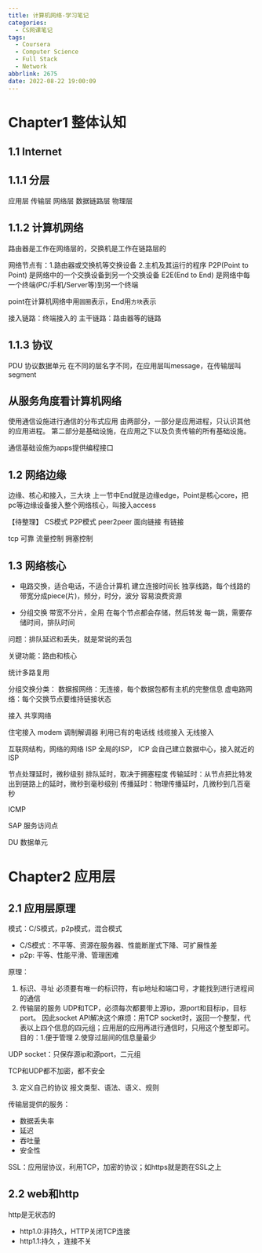 ```yaml
---
title: 计算机网络-学习笔记
categories:
  - CS网课笔记
tags:
  - Coursera
  - Computer Science
  - Full Stack
  - Network
abbrlink: 2675
date: 2022-08-22 19:00:09
---
```


# Chapter1 整体认知
## 1.1 Internet

## 1.1.1 分层
应用层
传输层
网络层
数据链路层
物理层

<!-- more -->
## 1.1.2 计算机网络
路由器是工作在网络层的，交换机是工作在链路层的

网络节点有：1.路由器或交换机等交换设备 2.主机及其运行的程序
P2P(Point to Point) 是网络中的一个交换设备到另一个交换设备
E2E(End to End) 是网络中每一个终端(PC/手机/Server等)到另一个终端

point在计算机网络中用`圆圈`表示，End用`方块`表示

接入链路：终端接入的
主干链路：路由器等的链路
## 1.1.3 协议
PDU 协议数据单元
在不同的层名字不同，在应用层叫message，在传输层叫segment

## 从服务角度看计算机网络
使用通信设施进行通信的分布式应用
由两部分，一部分是应用进程，只认识其他的应用进程。
第二部分是基础设施，在应用之下以及负责传输的所有基础设施。

通信基础设施为apps提供编程接口


## 1.2 网络边缘
边缘、核心和接入，三大块
上一节中End就是边缘edge，Point是核心core，把pc等边缘设备接入整个网络核心，叫接入access

【待整理】
CS模式
P2P模式 peer2peer
面向链接
有链接

tcp
可靠
流量控制
拥塞控制

## 1.3 网络核心
* 电路交换，适合电话，不适合计算机
建立连接时间长
独享线路，每个线路的带宽分成piece(片)，频分，时分，波分
容易浪费资源

* 分组交换
带宽不分片，全用
在每个节点都会存储，然后转发
每一跳，需要存储时间，排队时间

问题：排队延迟和丢失，就是常说的丢包

关键功能：路由和核心

统计多路复用

分组交换分类：
数据报网络：无连接，每个数据包都有主机的完整信息
虚电路网络：每个交换节点要维持链接状态


接入
共享网络

住宅接入 modem 调制解调器
利用已有的电话线
线缆接入
无线接入

互联网结构，网络的网络 ISP
全局的ISP，
ICP 会自己建立数据中心，接入就近的ISP

节点处理延时，微秒级别
排队延时，取决于拥塞程度
传输延时：从节点把比特发出到链路上的延时，微秒到毫秒级别
传播延时：物理传播延时，几微秒到几百毫秒

ICMP

SAP 服务访问点

DU 数据单元

# Chapter2 应用层

## 2.1 应用层原理
模式：C/S模式，p2p模式，混合模式

* C/S模式：不平等、资源在服务器、性能断崖式下降、可扩展性差
* p2p: 平等、性能平滑、管理困难

原理：
1. 标识、寻址
必须要有唯一的标识符，有ip地址和端口号，才能找到进行进程间的通信
2. 传输层的服务
UDP和TCP，必须每次都要带上源ip，源port和目标ip，目标port。
因此socket API解决这个麻烦：用TCP socket时，返回一个整型，代表以上四个信息的四元组；应用层的应用再进行通信时，只用这个整型即可。
目的：1.便于管理 2.使穿过层间的信息量最少

UDP socket：只保存源ip和源port，二元组

TCP和UDP都不加密，都不安全

3. 定义自己的协议
报文类型、语法、语义、规则

传输层提供的服务：
* 数据丢失率
* 延迟
* 吞吐量
* 安全性

SSL：应用层协议，利用TCP，加密的协议；如https就是跑在SSL之上

## 2.2 web和http
http是无状态的
* http1.0:非持久，HTTP关闭TCP连接
* http1.1:持久 ，连接不关

